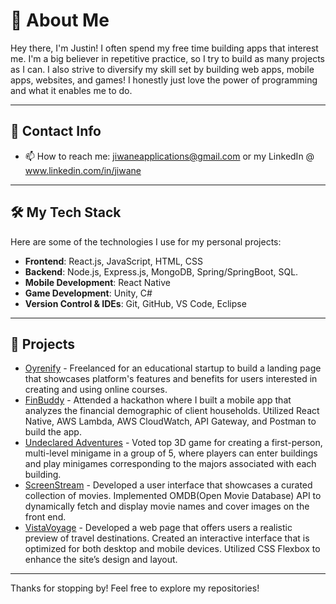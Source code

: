 # 🌟 About Me

Hey there, I'm Justin! I often spend my free time building apps that interest me. I'm a big believer in repetitive practice, so I try to build as many projects as I can. I also strive to diversify my skill set by building web apps, mobile apps, websites, and games! I honestly just love the power of programming and what it enables me to do. 

---

## 🌟 Contact Info

- 📫 How to reach me: jiwaneapplications@gmail.com or my LinkedIn @ www.linkedin.com/in/jiwane

---

## 🛠️ My Tech Stack

Here are some of the technologies I use for my personal projects:

- **Frontend**: React.js, JavaScript, HTML, CSS
- **Backend**: Node.js, Express.js, MongoDB, Spring/SpringBoot, SQL. 
- **Mobile Development**: React Native
- **Game Development**: Unity, C#
- **Version Control & IDEs**: Git, GitHub, VS Code, Eclipse
  
---

## 💼 Projects 

- [Oyrenify](https://oyrenify.org/) - Freelanced for an educational startup to build a landing page that showcases platform's features and benefits for users interested in creating and using online courses.
- [FinBuddy](https://github.com/ijustin125i/FinBuddy.git) - Attended a hackathon where I built a mobile app that analyzes the financial demographic of client households. Utilized React Native, AWS Lambda, AWS CloudWatch, API Gateway, and Postman to build the app. 
- [Undeclared Adventures](https://github.com/ijustin125i/UndeclaredAdventures) - Voted top 3D game for creating a first-person, multi-level minigame in a group of 5, where players can enter buildings and play minigames corresponding to the majors associated with each building.
- [ScreenStream](https://github.com/ijustin125i/ScreenStream.git) - Developed a user interface that showcases a curated collection of movies. Implemented OMDB(Open Movie Database) API to dynamically fetch and display movie names and cover images on the front end.
- [VistaVoyage](https://github.com/ijustin125i/VistaVoyage.git) - Developed a web page that offers users a realistic preview of travel destinations. Created an interactive interface that is optimized for both desktop and mobile devices. Utilized CSS Flexbox to enhance the site’s design and layout.

---

Thanks for stopping by! Feel free to explore my repositories! 
